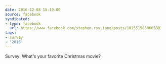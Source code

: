 ```yaml
---
date: 2016-12-08 15:19:00
source: facebook
syndicated:
- type: facebook
  url: https://www.facebook.com/stephen.roy.tang/posts/10155158306058912
tags:
- survey
- '2016'
---
```


Survey: What's your favorite Christmas movie?